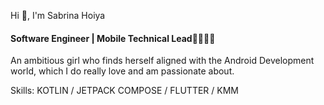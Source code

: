  Hi 👋, I'm Sabrina Hoiya
#### Software Engineer | Mobile Technical Lead👩🏻‍💻📲
An ambitious girl who finds herself aligned with the Android Development world, which I do really love and am passionate about.

Skills: KOTLIN / JETPACK COMPOSE / FLUTTER / KMM 
